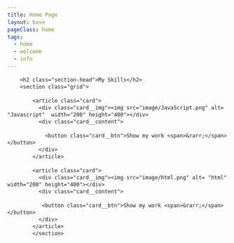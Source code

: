 ```yaml
---
title: Home Page
layout: base
pageClass: home
tags:
  - home
  - welcome
  - info
---
```


        <h2 class="section-head">My Skills</h2>
        <section class="grid">
          
            <article class="card">
              <div class="card__img"><img src="image/JavaScript.png" alt= "Javascript"  width="200" height="400"></div>
              <div class="card__content">
               
                <button class="card__btn">Show my work <span>&rarr;</span></button>
              </div>
            </article>

            <article class="card">
              <div class="card__img"><img src="image/html.png" alt= "html" width="200" height="400"></div>
              <div class="card__content">
               
               <button class="card__btn">Show my work <span>&rarr;</span></button>
              </div>
            </article>
            </section>
